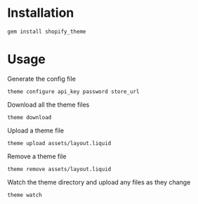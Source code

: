 # Installation

````
gem install shopify_theme
````

# Usage

Generate the config file

````
theme configure api_key password store_url
````

Download all the theme files

````
theme download
````

Upload a theme file

````
theme upload assets/layout.liquid
````

Remove a theme file

````
theme remove assets/layout.liquid
````

Watch the theme directory and upload any files as they change

````
theme watch
````
